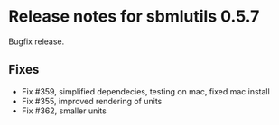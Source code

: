 # Release notes for sbmlutils 0.5.7

Bugfix release.

## Fixes
- Fix #359, simplified dependecies, testing on mac, fixed mac install
- Fix #355, improved rendering of units
- Fix #362, smaller units

